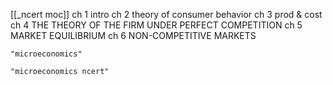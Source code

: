 
[[_ncert moc]]
ch 1	intro
ch 2	theory of consumer behavior
ch 3	prod & cost
ch 4	THE THEORY OF THE FIRM UNDER PERFECT COMPETITION
ch 5	MARKET EQUILIBRIUM
ch 6	NON-COMPETITIVE MARKETS

```query
"microeconomics"
```

```query
"microeconomics ncert"
```